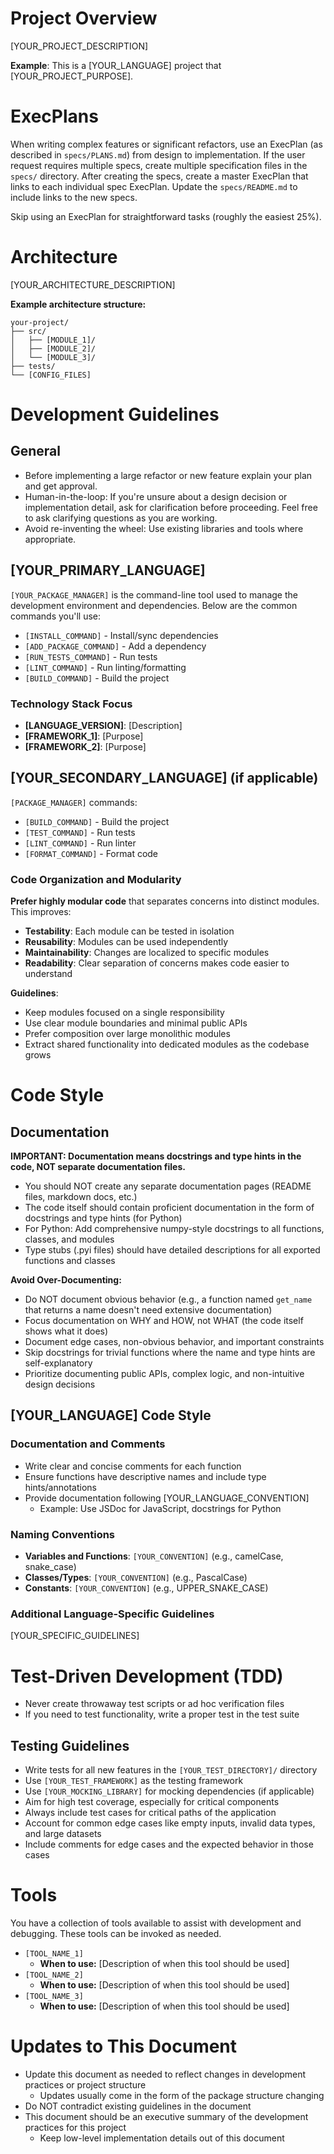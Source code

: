 # Project Overview

<!--
  TEMPLATE INSTRUCTIONS: Replace this section with your project's description.
  Include information about:
  - What your project does
  - Main technologies used
  - Key features or goals
-->

[YOUR_PROJECT_DESCRIPTION]

**Example**: This is a [YOUR_LANGUAGE] project that [YOUR_PROJECT_PURPOSE].

# ExecPlans

When writing complex features or significant refactors, use an ExecPlan (as described in `specs/PLANS.md`) from design to implementation. If the user request requires multiple specs, create multiple specification files in the `specs/` directory. After creating the specs, create a master ExecPlan that links to each individual spec ExecPlan. Update the `specs/README.md` to include links to the new specs.

Skip using an ExecPlan for straightforward tasks (roughly the easiest 25%).

# Architecture

<!--
  TEMPLATE INSTRUCTIONS: Describe your project's architecture here.
  Include information about:
  - Overall architectural pattern (layered, microservices, etc.)
  - Key components and their responsibilities
  - Package/module structure
  - Design principles
-->

[YOUR_ARCHITECTURE_DESCRIPTION]

**Example architecture structure:**
```
your-project/
├── src/
│   ├── [MODULE_1]/
│   ├── [MODULE_2]/
│   └── [MODULE_3]/
├── tests/
└── [CONFIG_FILES]
```

# Development Guidelines

## General

- Before implementing a large refactor or new feature explain your plan and get approval.
- Human-in-the-loop: If you're unsure about a design decision or implementation detail, ask for clarification before proceeding. Feel free to ask clarifying questions as you are working.
- Avoid re-inventing the wheel: Use existing libraries and tools where appropriate.

<!--
  TEMPLATE INSTRUCTIONS: Replace this section with your project's technology stack and package management instructions.
  Include information about:
  - Programming languages used
  - Package managers (npm, pip, cargo, etc.)
  - Common commands for development
  - Build tools
-->

## [YOUR_PRIMARY_LANGUAGE]

`[YOUR_PACKAGE_MANAGER]` is the command-line tool used to manage the development environment and dependencies. Below are the common commands you'll use:

- `[INSTALL_COMMAND]` - Install/sync dependencies
- `[ADD_PACKAGE_COMMAND]` - Add a dependency
- `[RUN_TESTS_COMMAND]` - Run tests
- `[LINT_COMMAND]` - Run linting/formatting
- `[BUILD_COMMAND]` - Build the project

### Technology Stack Focus
- **[LANGUAGE_VERSION]**: [Description]
- **[FRAMEWORK_1]**: [Purpose]
- **[FRAMEWORK_2]**: [Purpose]

## [YOUR_SECONDARY_LANGUAGE] (if applicable)

`[PACKAGE_MANAGER]` commands:

- `[BUILD_COMMAND]` - Build the project
- `[TEST_COMMAND]` - Run tests
- `[LINT_COMMAND]` - Run linter
- `[FORMAT_COMMAND]` - Format code

### Code Organization and Modularity

**Prefer highly modular code** that separates concerns into distinct modules. This improves:
- **Testability**: Each module can be tested in isolation
- **Reusability**: Modules can be used independently
- **Maintainability**: Changes are localized to specific modules
- **Readability**: Clear separation of concerns makes code easier to understand

**Guidelines**:
- Keep modules focused on a single responsibility
- Use clear module boundaries and minimal public APIs
- Prefer composition over large monolithic modules
- Extract shared functionality into dedicated modules as the codebase grows

# Code Style

## Documentation

**IMPORTANT: Documentation means docstrings and type hints in the code, NOT separate documentation files.**

- You should NOT create any separate documentation pages (README files, markdown docs, etc.)
- The code itself should contain proficient documentation in the form of docstrings and type hints (for Python)
- For Python: Add comprehensive numpy-style docstrings to all functions, classes, and modules
- Type stubs (.pyi files) should have detailed descriptions for all exported functions and classes

**Avoid Over-Documenting:**
- Do NOT document obvious behavior (e.g., a function named `get_name` that returns a name doesn't need extensive documentation)
- Focus documentation on WHY and HOW, not WHAT (the code itself shows what it does)
- Document edge cases, non-obvious behavior, and important constraints
- Skip docstrings for trivial functions where the name and type hints are self-explanatory
- Prioritize documenting public APIs, complex logic, and non-intuitive design decisions

<!--
  TEMPLATE INSTRUCTIONS: Add language-specific code style guidelines here.
  Common sections to include:
  - Documentation standards (docstrings, comments)
  - Naming conventions
  - Type annotations
  - Formatting tools
  - Language-specific best practices
-->

## [YOUR_LANGUAGE] Code Style

### Documentation and Comments

- Write clear and concise comments for each function
- Ensure functions have descriptive names and include type hints/annotations
- Provide documentation following [YOUR_LANGUAGE_CONVENTION]
  - Example: Use JSDoc for JavaScript, docstrings for Python

### Naming Conventions

- **Variables and Functions**: `[YOUR_CONVENTION]` (e.g., camelCase, snake_case)
- **Classes/Types**: `[YOUR_CONVENTION]` (e.g., PascalCase)
- **Constants**: `[YOUR_CONVENTION]` (e.g., UPPER_SNAKE_CASE)

### Additional Language-Specific Guidelines

[YOUR_SPECIFIC_GUIDELINES]

# Test-Driven Development (TDD)

- Never create throwaway test scripts or ad hoc verification files
- If you need to test functionality, write a proper test in the test suite

<!--
  TEMPLATE INSTRUCTIONS: Customize this section with your testing framework and approach.
  Include:
  - Testing framework(s) used
  - Test organization structure
  - Testing best practices for your project
  - Coverage requirements
-->

## Testing Guidelines

- Write tests for all new features in the `[YOUR_TEST_DIRECTORY]/` directory
- Use `[YOUR_TEST_FRAMEWORK]` as the testing framework
- Use `[YOUR_MOCKING_LIBRARY]` for mocking dependencies (if applicable)
- Aim for high test coverage, especially for critical components
- Always include test cases for critical paths of the application
- Account for common edge cases like empty inputs, invalid data types, and large datasets
- Include comments for edge cases and the expected behavior in those cases

# Tools

<!--
  TEMPLATE INSTRUCTIONS: List any MCP tools, custom scripts, or development tools available to the agent.
  This section helps the AI agent understand what additional capabilities it has access to.
  Common categories:
  - Sequential thinking/reasoning tools
  - Documentation lookup tools
  - Code generation tools
  - Testing/debugging tools
  - Project-specific utilities
-->

You have a collection of tools available to assist with development and debugging. These tools can be invoked as needed.

- `[TOOL_NAME_1]`
  - **When to use:** [Description of when this tool should be used]
- `[TOOL_NAME_2]`
  - **When to use:** [Description of when this tool should be used]
- `[TOOL_NAME_3]`
  - **When to use:** [Description of when this tool should be used]

# Updates to This Document
- Update this document as needed to reflect changes in development practices or project structure
  - Updates usually come in the form of the package structure changing
- Do NOT contradict existing guidelines in the document
- This document should be an executive summary of the development practices for this project
  - Keep low-level implementation details out of this document